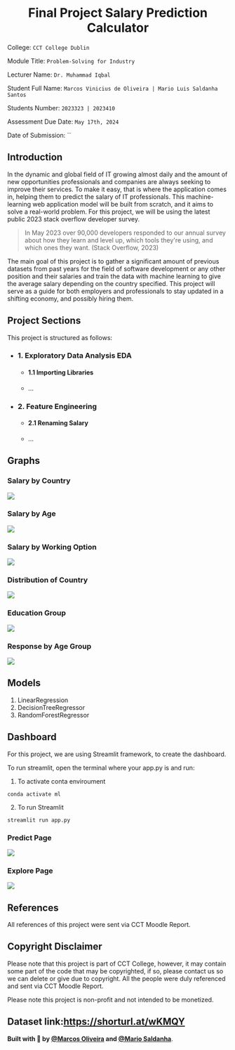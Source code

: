 <div>
  <h1 align="center">Final Project Salary Prediction Calculator</h1>
</div>

College: `CCT College Dublin`

Module Title: `Problem-Solving for Industry`

Lecturer Name: `Dr. Muhammad Iqbal`

Student Full Name: `Marcos Vinicius de Oliveira | Mario Luis Saldanha Santos`

Students Number: `2023323 | 2023410`

Assessment Due Date: `May 17th, 2024`

Date of Submission: ``

## Introduction

In the dynamic and global field of IT growing almost daily and the amount of new opportunities professionals and companies are always seeking to improve their services. To make it easy, that is where the application comes in, helping them to predict the salary of IT professionals.
This machine-learning web application model will be built from scratch, and it aims to solve a real-world problem. For this project, we will be using the latest public 2023 stack overflow developer survey.

> In May 2023 over 90,000 developers responded to our annual survey about how they learn and level up, which tools they're using, and which ones they want. (Stack Overflow, 2023)

The main goal of this project is to gather a significant amount of previous datasets from past years for the field of software development or any other position and their salaries and train the data with machine learning to give the average salary depending on the country specified. This project will serve as a guide for both employers and professionals to stay updated in a shifting economy, and possibly hiring them.

## Project Sections

This project is structured as follows:

- ### 1. Exploratory Data Analysis EDA
  - #### 1.1 Importing Libraries
  - ...
- ### 2. Feature Engineering
  - #### 2.1 Renaming Salary
  - ...

## Graphs

### Salary by Country

<img src="./preview/salary_by_country.png"/>

### Salary by Age

<img src="./preview/salary_by_age.png"/>

### Salary by Working Option

<img src="./preview/salary_by_working_option.png"/>

### Distribution of Country

<img src="./preview/distribution_of_country.png"/>

### Education Group

<img src="./preview/education_group.png"/>

### Response by Age Group

<img src="./preview/responses_by_age_group.png"/>

## Models

1. LinearRegression
2. DecisionTreeRegressor
3. RandomForestRegressor

## Dashboard

For this project, we are using Streamlit framework, to create the dashboard.

To run streamlit, open the terminal where your app.py is and run:

1. To activate conta enviroument

```
conda activate ml
```

2. To run Streamlit

```
streamlit run app.py
```

### Predict Page

<img src="./preview/prediction_page.png"/>

### Explore Page

<img src="./preview/explore_page.png"/>

## References

All references of this project were sent via CCT Moodle Report.

## Copyright Disclaimer

Please note that this project is part of CCT College, however, it may contain some part of the code that may be copyrighted, if so, please contact us so we can delete or give due to copyright. All the people were duly referenced and sent via CCT Moodle Report.

Please note this project is non-profit and not intended to be monetized.

## Dataset link:https://shorturl.at/wKMQY

<strong>Built with 💙 by [@Marcos Oliveira](https://www.linkedin.com/in/pgmarcosoliveira/) and [@Mario Saldanha](https://www.linkedin.com/in/mario-saldanha/)</strong>.
